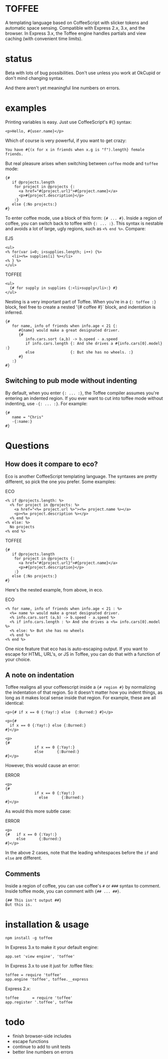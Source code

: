 TOFFEE
=========
A templating language based on CoffeeScript with slicker tokens and automatic space sensing. 
Compatible with Express 2.x, 3.x, and the browser. In Express 3.x, the Toffee engine handles partials 
and view caching (with convenient time limits). 

status
======
Beta with lots of bug possibilities. Don't use unless you work at OkCupid 
or don't mind changing syntax.

And there aren't yet meaningful line numbers on errors.

examples
========
Printing variables is easy. Just use CoffeeScript's #{} syntax:
```
<p>Hello, #{user.name}</p>
```

Which of course is very powerful, if you want to get crazy:
```
You have #{(x for x in friends when x.g is "f").length} female friends.
```

But real pleasure arises when switching between `coffee` mode and `toffee` mode:
```
{#
   if @projects.length
    for project in @projects {:
      <a href="#{project.url}">#{project.name}</a>
      <p>#{project.description}</p>
    :}
   else {:No projects:}
#}
```

To enter coffee mode, use a block of this form: `{# ... #}`. Inside a region of coffee,
you can switch back to toffee with `{: ... :}`. This syntax is nestable and avoids a lot of large, ugly regions, such
as `<% end %>`. Compare:

EJS
```
<ul>
<% for(var i=0; i<supplies.length; i++) {%>
   <li><%= supplies[i] %></li>
<% } %>
</ul>
```

TOFFEE
```
<ul>
  {# for supply in supplies {:<li>supply</li>:} #}
</ul>
```


Nesting is a very important part of Toffee. When you're in a `{: toffee :}` block, 
feel free to create a nested '{# coffee #}` block, and indentation is inferred.

```
{#
   for name, info of friends when info.age < 21 {:
      #{name} would make a great designated driver.
      {#
         info.cars.sort (a,b) -> b.speed - a.speed
         if info.cars.length {: And she drives a #{info.cars[0].model} :}
         else                {: But she has no wheels. :}
      #}      
   :}
#}
```

Switching to pub mode without indenting
-----
By default, when you enter `{: ... :}`, the Toffee compiler assumes you're entering an indented region. 
If you ever want to cut into toffee mode without indenting, use `-{: ... :}`. For example:

```
{#
   name = "Chris"
   -{:name:}
#}
```

Questions
========

How does it compare to eco?
--------------------------
Eco is another CoffeeScript templating language. 
The syntaxes are pretty different, so pick the one you prefer. Some examples:

ECO
```
<% if @projects.length: %>
  <% for project in @projects: %>
    <a href="<%= project.url %>"><%= project.name %></a>
    <p><%= project.description %></p>
  <% end %>
<% else: %>
  No projects
<% end %>
```

TOFFEE
```
{#
   if @projects.length
    for project in @projects {:
      <a href="#{project.url}">#{project.name}</a>
      <p>#{project.description}</p>
    :}
   else {:No projects:}
#}
```

Here's the nested example, from above, in eco.

ECO
```
<% for name, info of friends when info.age < 21 : %>
  <%= name %> would make a great designated driver.
  <% info.cars.sort (a,b) -> b.speed - a.speed %>
  <% if info.cars.length : %> And she drives a <%= info.cars[0].model %>
  <% else: %> But she has no wheels
  <% end %>
<% end %>
```

One nice feature that eco has is auto-escaping output. If you want to escape for HTML, URL's, or JS in Toffee, 
you can do that with a function of your choice.

A note on indentation
-----
Toffee realigns all your coffeescript inside a `{# region #}` by normalizing the indentation of that region.
So it doesn't matter how you indent things, as long as it makes local sense inside that region. For example, these
are all identical:

```
<p>{# if x == 0 {:Yay!:} else  {:Burned:} #}</p>
```

```
<p>{# 
  if x == 0 {:Yay!:} else {:Burned:}
#}</p>
```

```
<p>
{# 
             if x == 0 {:Yay!:}
             else      {:Burned:}
#}</p>
```

However, this would cause an error:

ERROR
```
<p>
{# 
             if x == 0 {:Yay!:}
               else      {:Burned:}
#}</p>
```

As would this more subtle case:

ERROR
```
<p>
{#   if x == 0 {:Yay!:}
     else      {:Burned:}
#}</p>
```

In the above 2 cases, note that the leading whitespaces before the `if` and `else` are different.

Comments
-----
Inside a region of coffee, you can use coffee's `#` or `###` syntax to comment. 
Inside toffee mode, you can comment with `{## ... ##}`.

```
{## This isn't output ##}
But this is.
```


installation & usage
===========
```
npm install -g toffee
```

In Express 3.x to make it your default engine:
```
app.set 'view engine', 'toffee'
```

In Express 3.x to use it just for .toffee files:
```
toffee = require 'toffee'
app.engine 'toffee', toffee.__express
```


Express 2.x:
```
toffee      = require 'toffee'
app.register '.toffee', toffee
```


todo
======
- finish browser-side includes
- escape functions
- continue to add to unit tests
- better line numbers on errors
